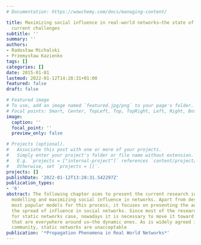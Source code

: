```yaml
---
# Documentation: https://wowchemy.com/docs/managing-content/

title: Maximizing social influence in real-world networks—the state of the art and
  current challenges
subtitle: ''
summary: ''
authors:
- Radosław Michalski
- Przemysław Kazienko
tags: []
categories: []
date: 2015-01-01
lastmod: 2022-01-12T14:28:31+01:00
featured: false
draft: false

# Featured image
# To use, add an image named `featured.jpg/png` to your page's folder.
# Focal points: Smart, Center, TopLeft, Top, TopRight, Left, Right, BottomLeft, Bottom, BottomRight.
image:
  caption: ''
  focal_point: ''
  preview_only: false

# Projects (optional).
#   Associate this post with one or more of your projects.
#   Simply enter your project's folder or file name without extension.
#   E.g. `projects = ["internal-project"]` references `content/project/deep-learning/index.md`.
#   Otherwise, set `projects = []`.
projects: []
publishDate: '2022-01-12T13:28:31.542297Z'
publication_types:
- '6'
abstract: The following chapter aims to present the current research in the area of
  modelling and maximizing social influence in networks. Apart from describing the
  most popular models for this process, it focuses on presenting the advances in maximizing
  the spread of influence in social networks. Since most of the research was suited
  for static networks case, nowadays it is necessary to move it toward the networks
  that are everywhere around us—the dynamic ones. As is widely agreed in the scientific
  community, static networks are unacceptable
publication: '*Propagation Phenomena in Real World Networks*'
---
```

